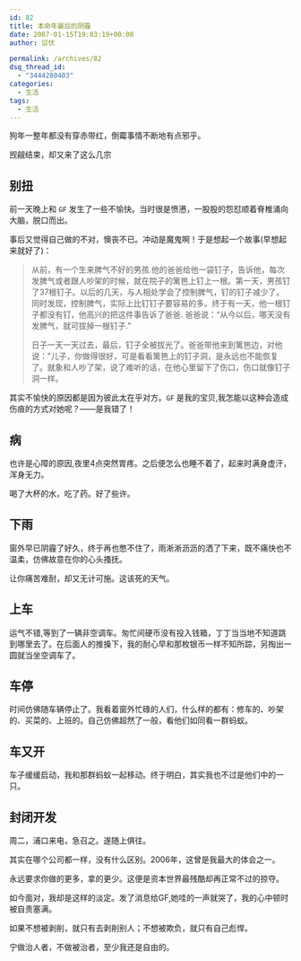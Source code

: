 ```yaml
---
id: 82
title: 本命年最后的阴霾
date: 2007-01-15T19:03:19+00:00
author: 愆伏

permalink: /archives/82
dsq_thread_id:
  - "3444280403"
categories:
  - 生活
tags:
  - 生活
---
```

狗年一整年都没有穿赤带红，倒霉事情不断地有点邪乎。
  
觊觎结束，却又来了这么几宗 

## 别扭
  
前一天晚上和 `GF` 发生了一些不愉快。当时很是愤懑，一股股的怨怼顺着脊椎涌向大脑，脱口而出。
  
事后又觉得自己做的不对，懊丧不已。冲动是魔鬼啊！于是想起一个故事(早想起来就好了)：

> 从前，有一个生来脾气不好的男孩.他的爸爸给他一袋钉子，告诉他，每次发脾气或者跟人吵架的时候，就在院子的篱笆上钉上一根。第一天，男孩钉了37根钉子。以后的几天，与人相处学会了控制脾气，钉的钉子减少了。同时发现，控制脾气，实际上比钉钉子要容易的多。终于有一天，他一根钉子都没有钉，他高兴的把这件事告诉了爸爸.
> 爸爸说：“从今以后，哪天没有发脾气，就可拔掉一根钉子.”
>
>日子一天一天过去，最后，钉子全被拔光了。爸爸带他来到篱笆边，对他说："儿子，你做得很好，可是看看篱笆上的钉子洞，是永远也不能恢复了。就象和人吵了架，说了难听的话，在他心里留下了伤口，伤口就像钉子洞一样。

其实不愉快的原因都是因为彼此太在乎对方。`GF` 是我的宝贝,我怎能以这种会造成伤痕的方式对她呢？——是我错了！

## 病
  
也许是心障的原因,夜里4点突然胃疼。之后便怎么也睡不着了，起来时满身虚汗，浑身无力。
  
喝了大杯的水，吃了药。好了些许。

## 下雨
  
窗外早已阴霾了好久，终于再也憋不住了，雨淅淅沥沥的洒了下来，既不痛快也不温柔，仿佛故意在你的心头搔抚。
  
让你痛苦难耐，却又无计可施。这该死的天气。

## 上车
  
运气不错,等到了一辆非空调车。匆忙间硬币没有投入钱箱，丁丁当当地不知道跳到哪里去了。在后面人的推搡下，我的耐心早和那枚银币一样不知所踪，另掏出一圆就当坐空调车了。

## 车停
  
时间仿佛随车辆停止了。我看着窗外忙碌的人们，什么样的都有：修车的、吵架的、买菜的、上班的。自己仿佛超然了一般，看他们如同看一群蚂蚁。

## 车又开
  
车子缓缓启动，我和那群蚂蚁一起移动。终于明白，其实我也不过是他们中的一只。

## 封闭开发
  
周二，浦口来电，急召之。遂随上俱往。
  
其实在哪个公司都一样，没有什么区别。2006年，这曾是我最大的体会之一。

永远要求你做的更多，拿的更少。这便是资本世界最残酷却再正常不过的掠夺。

如今面对，我却是这样的淡定。发了消息给GF,她哇的一声就哭了，我的心中顿时被自责塞满。

如果不想被剥削，就只有去剥削别人；不想被欺负，就只有自己彪悍。

宁做治人者，不做被治者，至少我还是自由的。